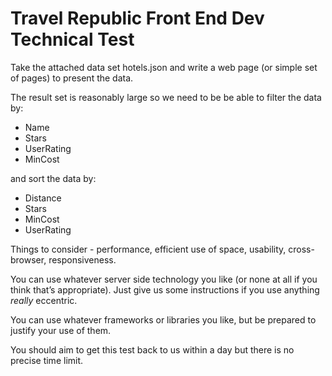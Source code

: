 Travel Republic Front End Dev Technical Test
============================================

Take the attached data set hotels.json and write a web page (or simple set of pages) to present the data.

The result set is reasonably large so we need to be be able to filter the data by:

* Name
* Stars
* UserRating
* MinCost

and sort the data by:

* Distance
* Stars
* MinCost
* UserRating

Things to consider - performance, efficient use of space, usability, cross-browser, responsiveness.

You can use whatever server side technology you like (or none at all if you think that’s appropriate).
Just give us some instructions if you use anything *really* eccentric.

You can use whatever frameworks or libraries you like, but be prepared to justify your use of them.

You should aim to get this test back to us within a day but there is no precise time limit.